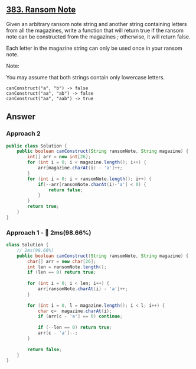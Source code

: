 ## [383. Ransom Note](https://leetcode.com/problems/ransom-note/)

Given an arbitrary ransom note string and another string containing letters from all the magazines, write a function that will return true if the ransom note can be constructed from the magazines ; otherwise, it will return false.

Each letter in the magazine string can only be used once in your ransom note.

Note:

You may assume that both strings contain only lowercase letters.
```
canConstruct("a", "b") -> false
canConstruct("aa", "ab") -> false
canConstruct("aa", "aab") -> true
```
## Answer
### Approach 2
```java
public class Solution {
    public boolean canConstruct(String ransomNote, String magazine) {
        int[] arr = new int[26];
        for (int i = 0; i < magazine.length(); i++) {
            arr[magazine.charAt(i) - 'a']++;
        }
        for (int i = 0; i < ransomNote.length(); i++) {
            if(--arr[ransomNote.charAt(i)-'a'] < 0) {
                return false;
            }
        }
        return true;
    }
}
```

### Approach 1 - :rocket: 2ms(98.66%)
```java
class Solution {
    // 2ms(98.66%)
    public boolean canConstruct(String ransomNote, String magazine) {
        char[] arr = new char[26];
        int len = ransomNote.length();
        if (len == 0) return true;
        
        for (int i = 0; i < len; i++) {
            arr[ransomNote.charAt(i) - 'a']++;
        }
        
        for (int i = 0, l = magazine.length(); i < l; i++) {
            char c=  magazine.charAt(i);
            if (arr[c - 'a'] == 0) continue;
            
            if (--len == 0) return true;
            arr[c - 'a']--;
        }
        
        return false;
    }
}
```
